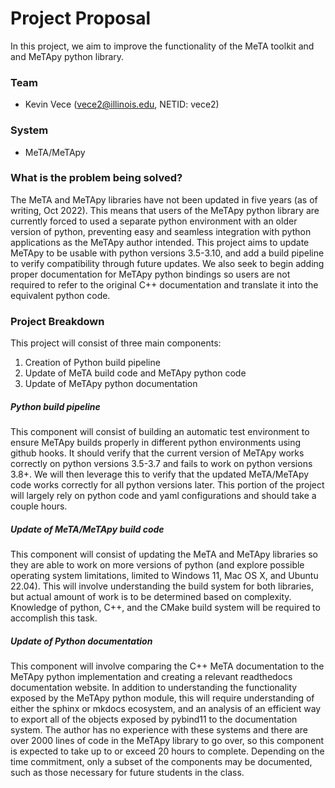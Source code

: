 # Project Proposal

In this project, we aim to improve the functionality of the MeTA toolkit and and MeTApy python library.

### Team

- Kevin Vece (vece2@illinois.edu, NETID: vece2)

### System

- MeTA/MeTApy

### What is the problem being solved?

The MeTA and MeTApy libraries have not been updated in five years (as of writing, Oct 2022). This means that users of the MeTApy python library are currently forced to used a separate python environment with an older version of python, preventing easy and seamless integration with python applications as the MeTApy author intended. This project aims to update MeTApy to be usable with python versions 3.5-3.10, and add a build pipeline to verify compatibility through future updates. We also seek to begin adding proper documentation for MeTApy python bindings so users are not required to refer to the original C++ documentation and translate it into the equivalent python code.

### Project Breakdown

This project will consist of three main components:

1. Creation of Python build pipeline
1. Update of MeTA build code and MeTApy python code
1. Update of MeTApy python documentation

##### Python build pipeline

This component will consist of building an automatic test environment to ensure MeTApy builds properly in different python environments using github hooks. It should verify that the current version of MeTApy works correctly on python versions 3.5-3.7 and fails to work on python versions 3.8+. We will then leverage this to verify that the updated MeTA/MeTApy code works correctly for all python versions later. This portion of the project will largely rely on python code and yaml configurations and should take a couple hours.

##### Update of MeTA/MeTApy build code

This component will consist of updating the MeTA and MeTApy libraries so they are able to work on more versions of python (and explore possible operating system limitations, limited to Windows 11, Mac OS X, and Ubuntu 22.04). This will involve understanding the build system for both libraries, but actual amount of work is to be determined based on complexity. Knowledge of python, C++, and the CMake build system will be required to accomplish this task.

##### Update of Python documentation

This component will involve comparing the C++ MeTA documentation to the MeTApy python implementation and creating a relevant readthedocs documentation website. In addition to understanding the functionality exposed by the MeTApy python module, this will require understanding of either the sphinx or mkdocs ecosystem, and an analysis of an efficient way to export all of the objects exposed by pybind11 to the documentation system. The author has no experience with these systems and there are over 2000 lines of code in the MeTApy library to go over, so this component is expected to take up to or exceed 20 hours to complete. Depending on the time commitment, only a subset of the components may be documented, such as those necessary for future students in the class.
